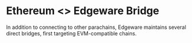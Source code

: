 # Ethereum &lt;&gt; Edgeware Bridge

In addition to connecting to other parachains, Edgeware maintains several direct bridges, first targeting EVM-compatible chains.

